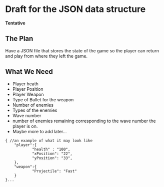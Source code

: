 # Draft for the JSON data structure

**Tentative**

## The Plan
Have a JSON file that stores the state of the game so the player can return 
and play from where they left the game.

## What We Need
- Player heath
- Player Position
- Player Weapon
- Type of Bullet for the weapon
- Number of enemies
- Types of the enemies
- Wave number
- number of enemies remaining corresponding to the wave number the player is on.
- Maybe more to add later...
```
{ //an example of what it may look like
    "player":{
            "health" : "100",
            "xPosition": "22",
            "yPosition": "33",   
    },
    "weapon":{
            "Projectile": "Fast"
    }
}...
```

